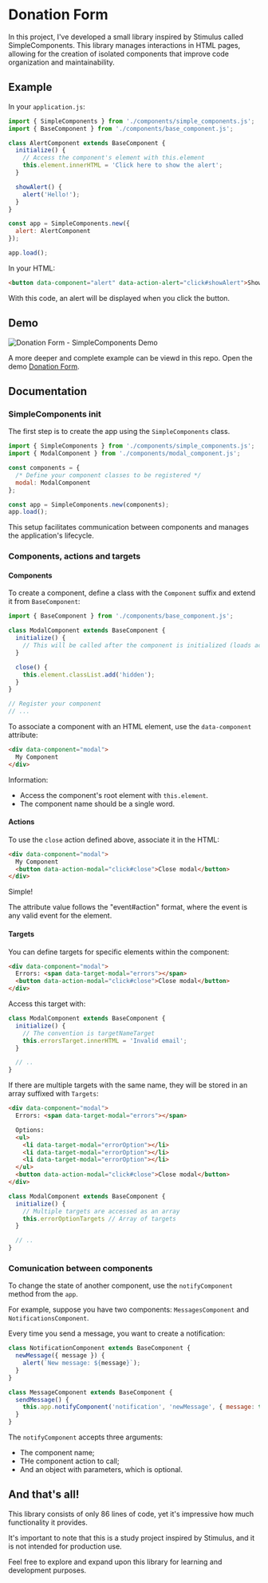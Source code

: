 # Donation Form

In this project, I've developed a small library inspired by Stimulus called SimpleComponents. This library manages interactions in HTML pages, allowing for the creation of isolated components that improve code organization and maintainability.

## Example

In your `application.js`:
```js
import { SimpleComponents } from './components/simple_components.js';
import { BaseComponent } from './components/base_component.js';

class AlertComponent extends BaseComponent {
  initialize() {
    // Access the component's element with this.element
    this.element.innerHTML = 'Click here to show the alert';
  }

  showAlert() {
    alert('Hello!');
  }
}

const app = SimpleComponents.new({
  alert: AlertComponent
});

app.load();
```

In your HTML:
```html
<button data-component="alert" data-action-alert="click#showAlert">Show alert</button>
```

With this code, an alert will be displayed when you click the button.

## Demo

![Donation Form - SimpleComponents Demo](simple_components_demo.png "Donation Form - SimpleComponents Demo")

A more deeper and complete example can be viewd in this repo. Open the demo [Donation Form](https://pedroaugustofsilva.github.io/donation-form/).

## Documentation

### SimpleComponents init

The first step is to create the app using the `SimpleComponents` class.

```js
import { SimpleComponents } from './components/simple_components.js';
import { ModalComponent } from './components/modal_component.js';

const components = {
  /* Define your component classes to be registered */
  modal: ModalComponent
};

const app = SimpleComponents.new(components);
app.load();
```

This setup facilitates communication between components and manages the application's lifecycle.

### Components, actions and targets

#### Components

To create a component, define a class with the `Component` suffix and extend it from `BaseComponent`:

```js
import { BaseComponent } from './components/base_component.js';

class ModalComponent extends BaseComponent {
  initialize() {
    // This will be called after the component is initialized (loads actions and targets)
  }

  close() {
    this.element.classList.add('hidden');
  }
}

// Register your component
// ...

```
To associate a component with an HTML element, use the `data-component` attribute:

```html
<div data-component="modal">
  My Component
</div>
```

Information:
- Access the component's root element with `this.element`.
- The component name should be a single word.

#### Actions

To use the `close` action defined above, associate it in the HTML:

```html
<div data-component="modal">
  My Component
  <button data-action-modal="click#close">Close modal</button>
</div>
```

Simple!

The attribute value follows the "event#action" format, where the event is any valid event for the element.

#### Targets

You can define targets for specific elements within the component:

```html
<div data-component="modal">
  Errors: <span data-target-modal="errors"></span>
  <button data-action-modal="click#close">Close modal</button>
</div>
```

Access this target with:

```js
class ModalComponent extends BaseComponent {
  initialize() {
    // The convention is targetNameTarget
    this.errorsTarget.innerHTML = 'Invalid email';
  }

  // ..
}
```

If there are multiple targets with the same name, they will be stored in an array suffixed with `Targets`:

```html
<div data-component="modal">
  Errors: <span data-target-modal="errors"></span>

  Options:
  <ul>
    <li data-target-modal="errorOption"></li>
    <li data-target-modal="errorOption"></li>
    <li data-target-modal="errorOption"></li>
  </ul>
  <button data-action-modal="click#close">Close modal</button>
</div>
```

```js
class ModalComponent extends BaseComponent {
  initialize() {
    // Multiple targets are accessed as an array
    this.errorOptionTargets // Array of targets
  }

  // ..
}
```

### Comunication between components

To change the state of another component, use the `notifyComponent` method from the `app`.

For example, suppose you have two components: `MessagesComponent` and `NotificationsComponent`.

Every time you send a message, you want to create a notification:

```js
class NotificationComponent extends BaseComponent {
  newMessage({ message }) {
    alert(`New message: ${message}`);
  }
}

class MessageComponent extends BaseComponent {
  sendMessage() {
    this.app.notifyComponent('notification', 'newMessage', { message: this.messageTarget.innerHTML });
  }
}
```

The `notifyComponent` accepts three arguments:
- The component name;
- THe component action to call;
- And an object with parameters, which is optional.

## And that's all!

This library consists of only 86 lines of code, yet it's impressive how much functionality it provides.

It's important to note that this is a study project inspired by Stimulus, and it is not intended for production use.

Feel free to explore and expand upon this library for learning and development purposes.
